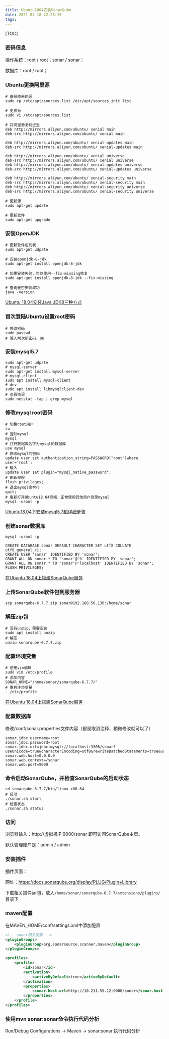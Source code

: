 ```yaml
---
title: Ubuntu1804安装SonarQube
date: 2021-04-18 22:28:19
tags:
---
```


[TOC]

<!--more-->

### 密码信息

操作系统：root / root；sonar / sonar；

数据库：root / root；



### Ubuntu更换阿里源

```shell
# 备份原来的源
sudo cp /etc/apt/sources.list /etc/apt/sources_init.list

# 更换源
sudo vi /etc/apt/sources.list

# 将阿里源复制进去
deb http://mirrors.aliyun.com/ubuntu/ xenial main
deb-src http://mirrors.aliyun.com/ubuntu/ xenial main

deb http://mirrors.aliyun.com/ubuntu/ xenial-updates main
deb-src http://mirrors.aliyun.com/ubuntu/ xenial-updates main

deb http://mirrors.aliyun.com/ubuntu/ xenial universe
deb-src http://mirrors.aliyun.com/ubuntu/ xenial universe
deb http://mirrors.aliyun.com/ubuntu/ xenial-updates universe
deb-src http://mirrors.aliyun.com/ubuntu/ xenial-updates universe

deb http://mirrors.aliyun.com/ubuntu/ xenial-security main
deb-src http://mirrors.aliyun.com/ubuntu/ xenial-security main
deb http://mirrors.aliyun.com/ubuntu/ xenial-security universe
deb-src http://mirrors.aliyun.com/ubuntu/ xenial-security universe

# 更新源
sudo apt-get update

# 更新软件
sudo apt-get upgrade

```





### 安装OpenJDK

```shell
# 更新软件包列表
sudo apt-get udpate

# 安装openjdk-8-jdk
sudo apt-get install openjdk-8-jdk

# 如果安装失败，可以使用--fix-missing修复
sudo apt-get install openjdk-8-jdk --fix-missing

# 查询是否安装成功
java -version
```

[Ubuntu 18.04安装Java JDK8三种方式](<https://blog.csdn.net/zbj18314469395/article/details/86064849>)



### 首次登陆Ubuntu设置root密码

```shell
# 修改密码
sudo passwd
# 输入两次新密码，OK
```



### 安装mysql5.7

```shell
sudo apt-get udpate
# mysql-server
sudo apt-get install mysql-server
# mysql-client
sudo apt install mysql-client
# dev
sudo apt install libmysqlclient-dev
# 查看情况
sudo netstat -tap | grep mysql
```





### 修改mysql root密码

```shell
# 切换root用户
su
# 登陆mysql
mysql
# 打开数据库名字为mysql的数据库
use mysql
# 修改mysql的密码
update user set authentication_string=PASSWORD("root")where user='root';
# 输入
update user set plugin="mysql_native_password";
# 刷新权限
flush privileges;
# 退出mysql命令行
quit;
# 重新打开Ubuntu18.04终端，正常使用其他用户登录mysql
mysql -uroot -p
```

[Ubuntu18.04下安装mysql5.7超详细步骤](<https://blog.csdn.net/weijianyi/article/details/101540270>)



### 创建sonar数据库

```shell
mysql -uroot -p

CREATE DATABASE sonar DEFAULT CHARACTER SET utf8 COLLATE utf8_general_ci;
CREATE USER 'sonar' IDENTIFIED BY 'sonar';
GRANT ALL ON sonar.* TO 'sonar'@'%' IDENTIFIED BY 'sonar'; 
GRANT ALL ON sonar.* TO 'sonar'@'localhost' IDENTIFIED BY 'sonar';
FLUSH PRIVILEGES;
```

[在Ubuntu 18.04上搭建SonarQube服务](<https://blog.csdn.net/hekaiyou/article/details/82996279>)



### 上传SonarQube软件包到服务器

```shell
scp sonarqube-6.7.7.zip sonar@192.168.56.130:/home/sonar
```

### 解压zip包

```shell
# 没有unzip，需要安装
sudo apt install unzip
# 解压
unzip sonarqube-6.7.7.zip
```



### 配置环境变量

```shell
# 使用vim编辑
sudo vim /etc/profile
# 添加内容
SONAR_HOME="/home/sonar/sonarqube-6.7.7/"
# 重启环境变量
. /etc/profile
```

[在Ubuntu 18.04上搭建SonarQube服务](<https://blog.csdn.net/hekaiyou/article/details/82996279>)



### 配置数据库

修改/conf/sonar.properties文件内容（都是取消注释，稍微修改就可以了）

```shell
sonar.jdbc.username=root
sonar.jdbc.password=root
sonar.jdbc.url=jdbc:mysql://localhost:3306/sonar?useUnicode=true&characterEncoding=utf8&rewriteBatchedStatements=true&useConfigs=maxPerformance&useSSL=false
sonar.web.host=0.0.0.0
sonar.web.context=/sonar
sonar.web.port=9000
```



### 命令启动SonarQube，并检查SonarQube的启动状态

```shell
cd sonarqube-6.7.7/bin/linux-x86-64
# 启动
./sonar.sh start
# 检查状态
./sonar.sh status
```



### 访问

浏览器输入：http://虚拟机IP:9000/sonar 即可访问SonarQube主页。

默认管理账户是：admin / admin



### 安装插件

插件页面：

网址：<https://docs.sonarqube.org/display/PLUG/Plugin+Library>

下载相关插件jar包，放入``/home/sonar/sonarqube-6.7.7/extensions/plugins/``目录下



### maven配置

在MAVEN_HOME/conf/settings.xml中添加配置

```xml
<!-- sonar相关配置 -->
<pluginGroups>
    <pluginGroup>org.sonarsource.scanner.maven</pluginGroup>
</pluginGroups>

<profiles>
    <profile>
        <id>sonar</id>
        <activation>
            <activeByDefault>true</activeByDefault>
        </activation>
        <properties>
            <sonar.host.url>http://10.211.55.12:9000/sonar</sonar.host.url>
        </properties>
    </profile>
</profiles>
```



### 使用mvn sonar:sonar命令执行代码分析

Run/Debug Configurations -> Maven -> sonar:sonar 执行代码分析